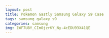 ```yaml
---
layout: post
title: Pokemon Gastly Samsung Galaxy S9 Case
tags: samsung galaxy s9
categories: samsung
img: 1WF7U8Y_CImOjzrKY_Ny-4cEDU93X41QE
---
```


